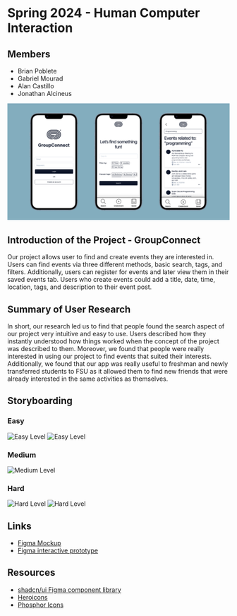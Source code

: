 # Spring 2024 - Human Computer Interaction

## Members

- Brian Poblete
- Gabriel Mourad
- Alan Castillo
- Jonathan Alcineus

![Mockups of the project](/readme-images/banner.png)

## Introduction of the Project - GroupConnect

Our project allows user to find and create events they are interested in. Users can find events via three different methods, basic search, tags, and filters. Additionally, users can register for events and later view them in their saved events tab. Users who create events could add a title, date, time, location, tags, and description to their event post.

## Summary of User Research

In short, our research led us to find that people found the search aspect of our project very intuitive and easy to use. Users described how they instantly understood how things worked when the concept of the project was described to them. Moreover, we found that people were really interested in using our project to find events that suited their interests. Additionally, we found that our app was really useful to freshman and newly transferred students to FSU as it allowed them to find new friends that were already interested in the same activities as themselves.

## Storyboarding

### Easy

![Easy Level](/readme-imagesStoryboard-1.1.jpg)
![Easy Level](/readme-imagesStoryboard-1.2.jpg)

### Medium

![Medium Level](/readme-imagesStoryboard-2.jpg)

### Hard

![Hard Level](/readme-imagesStoryboard-3.1.jpg)
![Hard Level](/readme-imagesStoryboard-3.2.jpg)


## Links

- [Figma Mockup](https://www.figma.com/file/UkkLXPM5MXpLboB9icnqpO/Mid-Fi-Prototype?type=design&node-id=1%3A5&mode=design&t=kfQoQ4RooEypuZGP-1)
- [Figma interactive prototype](https://www.figma.com/proto/UkkLXPM5MXpLboB9icnqpO/Mid-Fi-Prototype?page-id=0%3A1&type=design&node-id=1-2&viewport=261%2C410%2C0.65&t=5z0QKaF2a6GNjVHo-1&scaling=scale-down&starting-point-node-id=1%3A2&mode=design)

## Resources

- [shadcn/ui Figma component library](https://www.figma.com/community/file/1203061493325953101)
- [Heroicons](https://heroicons.com/)
- [Phosphor Icons](https://phosphoricons.com/)

